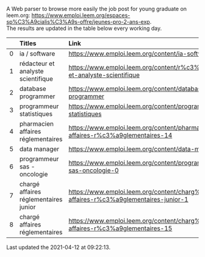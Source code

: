 A Web parser to browse more easily the job post for young graduate on leem.org: https://www.emploi.leem.org/espaces-sp%C3%A9cialis%C3%A9s-offre/jeunes-pro-2-ans-exp.  
The results are updated in the table below every working day.  


|    | Titles                                | Link                                                                                  |   Department |   Consulted |
|---:|:--------------------------------------|:--------------------------------------------------------------------------------------|-------------:|------------:|
|  0 | ia / software                         | https://www.emploi.leem.org/content/ia-software                                       |           75 |        1372 |
|  1 | rédacteur et analyste scientifique    | https://www.emploi.leem.org/content/r%c3%a9dacteur-et-analyste-scientifique           |           75 |          56 |
|  2 | database programmer                   | https://www.emploi.leem.org/content/database-programmer                               |           92 |        2773 |
|  3 | programmeur statistiques              | https://www.emploi.leem.org/content/programmeur-statistiques                          |           92 |        3186 |
|  4 | pharmacien affaires réglementaires    | https://www.emploi.leem.org/content/pharmacien-affaires-r%c3%a9glementaires-14        |           78 |        2332 |
|  5 | data manager                          | https://www.emploi.leem.org/content/data-manager-50                                   |           75 |         103 |
|  6 | programmeur sas - oncologie           | https://www.emploi.leem.org/content/programmeur-sas-oncologie-0                       |           75 |        1143 |
|  7 | chargé affaires réglementaires junior | https://www.emploi.leem.org/content/charg%c3%a9-affaires-r%c3%a9glementaires-junior-1 |           75 |         166 |
|  8 | chargé affaires réglementaires        | https://www.emploi.leem.org/content/charg%c3%a9-affaires-r%c3%a9glementaires-15       |           75 |         121 |
  
Last updated the 2021-04-12 at 09:22:13.
